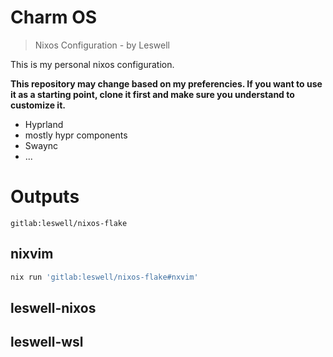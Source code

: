 # Charm OS
>Nixos Configuration - by Leswell

This is my personal nixos configuration.

**This repository may change based on my preferencies. If you want to use it as a starting point, clone it first and make sure you understand to customize it.**

- Hyprland
- mostly hypr components
- Swaync
- ...

# Outputs
`gitlab:leswell/nixos-flake`

## nixvim
```bash
nix run 'gitlab:leswell/nixos-flake#nxvim'
```

## leswell-nixos

## leswell-wsl
